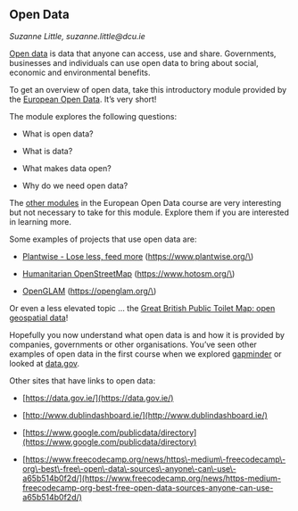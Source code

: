 ## Open Data

_Suzanne Little, suzanne.little@dcu.ie_&nbsp;

[Open data](https://en.wikipedia.org/wiki/Open_data) is data that anyone can access, use and share. Governments, businesses and individuals can use open data to bring about social, economic and environmental benefits.

To get an overview of open data, take this introductory module provided by the [European Open Data](https://www.europeandataportal.eu/elearning/en/module1/#/id/co-01). It’s very short\!

The module explores the following questions: 

<!---->
- What is open data?

- What is data?

- What makes data open?

- Why do we need open data?

The [other modules](https://www.europeandataportal.eu/elearning/en/#/id/co-01) in the European Open Data course are very interesting but not necessary to take for this module. Explore them if you are interested in learning more.

Some examples of projects that use open data are:

<!---->
- [Plantwise \- Lose less, feed more](https://www.plantwise.org/) \(https://www.plantwise.org/\)

- [Humanitarian OpenStreetMap](https://www.hotosm.org/) \(https://www.hotosm.org/\)

- [OpenGLAM](https://openglam.org/) \(https://openglam.org/\)

Or even a less elevated topic … the [Great British Public Toilet Map: open geospatial data](https://theodi.org/projects-services/projects/public-service-delivery-case-studies/#1544000471046-5560564e-dea9)\! 

Hopefully you now understand what open data is and how it is provided by companies, governments or other organisations. You’ve seen other examples of open data in the first course when we explored [gapminder](https://www.gapminder.org/) or looked at [data.gov](https://www.data.gov/).

Other sites that have links to open data:

<!---->
- [https://data.gov.ie/](https://data.gov.ie/)  

- [http://www.dublindashboard.ie/](http://www.dublindashboard.ie/) 

- [https://www.google.com/publicdata/directory](https://www.google.com/publicdata/directory)  

- [https://www.freecodecamp.org/news/https\-medium\-freecodecamp\-org\-best\-free\-open\-data\-sources\-anyone\-can\-use\-a65b514b0f2d/](https://www.freecodecamp.org/news/https-medium-freecodecamp-org-best-free-open-data-sources-anyone-can-use-a65b514b0f2d/) 

<!--
<style>
th {
  font-weight: normal;
}
td {
  border: 2px solid black;
}
ol ol { 
  list-style-type: lower-alpha; 
}
ol ol ol { 
  list-style-type: lower-roman; 
}
img {
  max-width: 100%;
  height: auto;
  object-fit: contain;
}
</style>
-->

